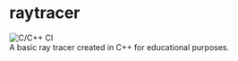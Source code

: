 # raytracer
![C/C++ CI](https://github.com/asand2113/raytracer/actions/workflows/c-cpp.yml/badge.svg?branch=main)
<br/>
A basic ray tracer created in C++ for educational purposes.
